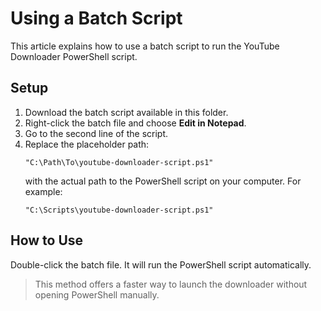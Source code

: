 # Using a Batch Script

This article explains how to use a batch script to run the YouTube Downloader PowerShell script.

## Setup

1. Download the batch script available in this folder.  
2. Right-click the batch file and choose **Edit in Notepad**.  
3. Go to the second line of the script.  
4. Replace the placeholder path:  
   ```batch
   "C:\Path\To\youtube-downloader-script.ps1"
   ```  
   with the actual path to the PowerShell script on your computer. For example:  
   ```batch
   "C:\Scripts\youtube-downloader-script.ps1"
   ```

## How to Use

Double-click the batch file. It will run the PowerShell script automatically.

> This method offers a faster way to launch the downloader without opening PowerShell manually.
